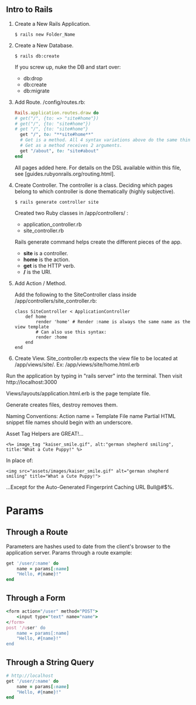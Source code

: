Intro to Rails
-----------------
 1. Create a New Rails Application.
  	```
  	$ rails new Folder_Name
  	```

 2. Create a New Database.
   	```
  	$ rails db:create
  	```

  	If you screw up, nuke the DB and start over:
  	- db:drop
  	- db:create
  	- db:migrate

 3. Add Route.
 	/config/routes.rb:
	
	```Ruby
	Rails.application.routes.draw do
	# get("/", {to: => "site#home"})
	# get("/", {to: "site#home"})
	# get "/", {to: "site#home"}
	  get "/", to: "**site#home**"
	  # Get is a method. All 4 syntax variations above do the same thing in Ruby.
	  # Get as a method receives 2 arguments.
	  get "/about", to: "site#about"
	end
	```
	All pages added here.
	For details on the DSL available within this file, see [guides.rubyonrails.org/routing.html].

 4. Create Controller.
	The controller is a class. Deciding which pages belong to which controller is done thematically (highly subjective).

	```
	$ rails generate controller site
	```
	Created two Ruby classes in /app/controllers/ :
	- application_controller.rb
	- site_controller.rb

	Rails generate command helps create the different pieces of the app.
	- **site** is a controller.
	- **home** is the action.
	- **get** is the HTTP verb.
	- **/** is the URI.

 5. Add Action / Method.

	Add the following to the SiteController class inside /app/controllers/site_controller.rb:
	```
	class SiteController < ApplicationController
		def home
			render 'home' # Render :name is always the same name as the view template
			# Can also use this syntax:
			render :home
		end
	end
	```

 6. Create View.
	Site_controller.rb expects the view file to be located at /app/views/site/.
	Ex: /app/views/site/home.html.erb

Run the application by typing in "rails server" into the terminal.
Then visit http://localhost:3000

Views/layouts/application.html.erb is the page template file.

Generate creates files, destroy removes them.

Naming Conventions:
Action name = Template File name
Partial HTML snippet file names should begin with an underscore.

Asset Tag Helpers are GREAT!...
```
<%= image_tag "kaiser_smile.gif", alt:"german shepherd smiling", title:"What a Cute Puppy!" %>
````

In place of:
```
<img src="assets/images/kaiser_smile.gif" alt="german shepherd smiling" title="What a Cute Puppy!">
```

...Except for the Auto-Generated Fingerprint Caching URL Bull@#$%.


# Params

## Through a Route
Parameters are hashes used to date from the client's browser to the application server. Params through a route example:
```ruby
get '/user/:name' do
	name = params[:name]
	"Hello, #{name}!"
end
```

## Through a Form
```ruby
<form action="/user" method="POST">
	<input type="text" name="name">
</form>
post '/user' do
	name = params[:name]
	"Hello, #{name}!"
end
```
## Through a String Query
```ruby
# http://localhost
get '/user/:name' do
	name = params[:name]
	"Hello, #{name}!"
end
```